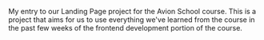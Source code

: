 My entry to our Landing Page project for the Avion School course. This is a project that aims for us to use everything we've learned from the course in the past few weeks of the frontend development portion of the course.